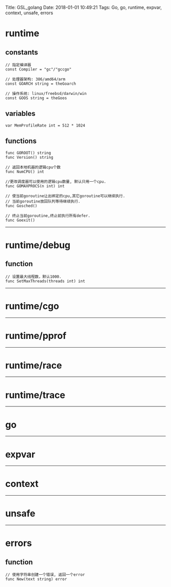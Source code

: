 Title: GSL_golang
Date: 2018-01-01 10:49:21
Tags: Go, go, runtime, expvar, context, unsafe, errors



# runtime

## constants

    // 指定编译器
    const Compiler = "gc"/"gccgo"

    // 处理器架构: 386/amd64/arm
    const GOARCH string = theGoarch

    // 操作系统: linux/freebsd/darwin/win
    const GOOS string = theGoos

## variables

    var MemProfileRate int = 512 * 1024

## functions

    func GOROOT() string
    func Version() string

    // 返回本地机器的逻辑cpu个数
    func NumCPU() int

    //更改调度器可以使用的逻辑cpu数量, 默认只用一个cpu.
    func GOMAXPROCS(n int) int

    // 使当前goroutine让出绑定的cpu,其它goroutine可以继续执行.
    // 当前goroutine放回队列等待继续执行.
    func Gosched()

    // 终止当前goroutine,终止前执行所有defer.
    func Goexit()

***

# runtime/debug

## function

    // 设置最大线程数，默认1000.
    func SetMaxThreads(threads int) int

***

# runtime/cgo

***

# runtime/pprof

***

# runtime/race

***

# runtime/trace

***

# go

***

# expvar

***

# context

***

# unsafe

***

# errors

## function

    // 使用字符串创建一个错误, 返回一个error
    func New(text string) error
